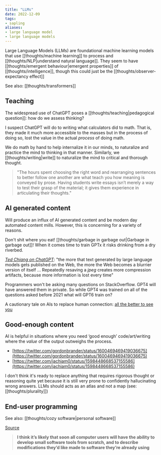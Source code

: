 ```yaml
---
title: "LLMs"
date: 2022-12-09
tags:
- sapling
aliases:
- large language model
- large language models
---
```


Large Language Models (LLMs) are foundational machine learning models that use [[thoughts/machine learning]] to process and [[thoughts/NLP|understand natural language]]. They seem to have [[thoughts/emergent behaviour|emergent properties]] of [[thoughts/intelligence]], though this could just be the  [[thoughts/observer-expectancy effect]]

See also: [[thoughts/transformers]]

## Teaching
The widespread use of ChatGPT poses a [[thoughts/teaching|pedagogical question]]: how do we assess thinking?

I suspect ChatGPT will do to writing what calculators did to math. That is, they made it much more accessible to the masses but in the process of doing so, lost the value in the actual *process* of doing math.

We do math by hand to help internalize it in our minds, to naturalize and practice the mind to thinking in that manner. Similarly, we [[thoughts/writing|write]] to naturalize the mind to critical and thorough thought.

> "The hours spent choosing the right word and rearranging sentences to better follow one another are what teach you how meaning is conveyed by prose. Having students write essays isn’t merely a way to test their grasp of the material; it gives them experience in articulating their thoughts."

## AI generated content
Will produce an influx of AI generated content and be modern day automated content mills. However, this is concerning for a variety of reasons.

Don't shit where you eat! [[thoughts/garbage in garbage out|Garbage in garbage out]]! When it comes time to train GPTx it risks drinking from a dry riverbed.

*[Ted Chiang on ChatGPT](https://www.newyorker.com/tech/annals-of-technology/chatgpt-is-a-blurry-jpeg-of-the-web)*: "the more that text generated by large language models gets published on the Web, the more the Web becomes a blurrier version of itself ... Repeatedly resaving a _jpeg_ creates more compression artifacts, because more information is lost every time"

Programmers won't be asking many questions on StackOverflow. GPT4 will have answered them in private. So while GPT4 was trained on all of the questions asked before 2021 what will GPT6 train on?

A cautionary tale on AIs to replace human connection: [all the better to see you](https://www.kernelmag.io/2/all-the-better-to-see-you)

## Good-enough content
AI is helpful in situations where you need ‘good enough’ code/art/writing where the *value* of the output outweighs the process.
-   [https://twitter.com/gordonbrander/status/1600469469419036675](https://twitter.com/gordonbrander/status/1600469469419036675)
-   [https://twitter.com/jachiam0/status/1598448668537155586](https://twitter.com/jachiam0/status/1598448668537155586)

I don't think it's ready to replace anything that requires rigorous thought or reasoning quite yet because it is still very prone to confidently hallucinating wrong answers. LLMs should acts as an atlas and not a map (see: [[thoughts/plurality]])

## End-user programming
See also: [[thoughts/cozy software|personal software]]

[Source](https://www.geoffreylitt.com/2023/03/25/llm-end-user-programming.html)

> **I think it’s likely that soon all computer users will have the ability to develop small software tools from scratch, and to describe modifications they’d like made to software they’re already using**

